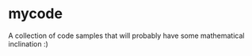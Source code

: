 mycode
======

A collection of code samples that will probably have some mathematical inclination :)
